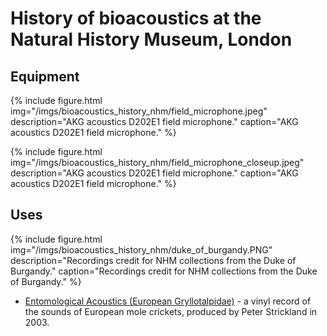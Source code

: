 # History of bioacoustics at the Natural History Museum, London

## Equipment

{% include figure.html img="/imgs/bioacoustics_history_nhm/field_microphone.jpeg"
  description="AKG acoustics D202E1 field microphone."
  caption="AKG acoustics D202E1 field microphone." %}

{% include figure.html img="/imgs/bioacoustics_history_nhm/field_microphone_closeup.jpeg"
  description="AKG acoustics D202E1 field microphone."
  caption="AKG acoustics D202E1 field microphone." %}

## Uses

{% include figure.html img="/imgs/bioacoustics_history_nhm/duke_of_burgandy.PNG"
  description="Recordings credit for NHM collections from the Duke of Burgandy."
  caption="Recordings credit for NHM collections from the Duke of Burgandy." %}

- [Entomological Acoustics (European Gryllotalpidae)](/notes/bioacoustics-history-nhm-strickland-vinyl) - a vinyl record of the sounds of European mole crickets, produced by Peter Strickland in 2003.
